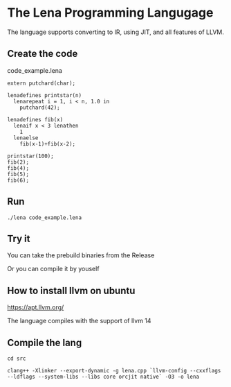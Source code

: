 # The Lena Programming Langugage

The language supports converting to IR, using JIT, and all features of LLVM.

## Create the code 
code_example.lena
```
extern putchard(char);

lenadefines printstar(n)
  lenarepeat i = 1, i < n, 1.0 in
    putchard(42);  

lenadefines fib(x)
  lenaif x < 3 lenathen
    1
  lenaelse
    fib(x-1)+fib(x-2);

printstar(100);
fib(2);
fib(4);
fib(5);
fib(6);
```

## Run 
```
./lena code_example.lena
```
## Try it 
You can take the prebuild binaries from the Release

Or you can compile it by youself

## How to install llvm on ubuntu
https://apt.llvm.org/

The language compiles with the support of llvm 14

## Compile the lang
```
cd src

clang++ -Xlinker --export-dynamic -g lena.cpp `llvm-config --cxxflags --ldflags --system-libs --libs core orcjit native` -O3 -o lena
```
